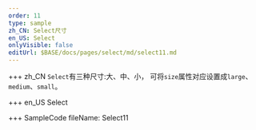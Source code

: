 ```yaml
--- 
order: 11
type: sample
zh_CN: Select尺寸
en_US: Select
onlyVisible: false
editUrl: $BASE/docs/pages/select/md/select11.md
---
```


+++ zh_CN
<Code>Select</Code>有三种尺寸:大、中、小， 可将<Code>size</Code>属性对应设置成<Code>large</Code>、 <Code>medium</Code>、<Code>small</Code>。


+++ en_US
Select

+++ SampleCode
fileName: Select11
